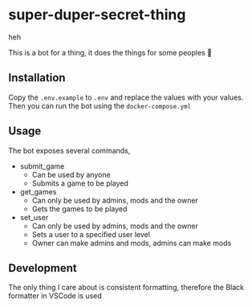 # super-duper-secret-thing

heh

This is a bot for a thing, it does the things for some peoples 🙂

## Installation

Copy the `.env.example` to `.env` and replace the values with your values.
Then you can run the bot using the `docker-compose.yml`

## Usage

The bot exposes several commands,

* submit_game
    * Can be used by anyone
    * Submits a game to be played
* get_games
    * Can only be used by admins, mods and the owner
    * Gets the games to be played
* set_user
    * Can only be used by admins, mods and the owner
    * Sets a user to a specified user level
    * Owner can make admins and mods, admins can make mods

## Development

The only thing I care about is consistent formatting, therefore the Black formatter in VSCode is used
